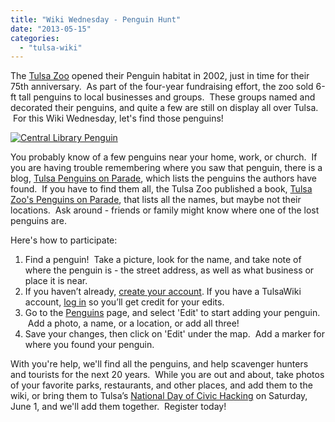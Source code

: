 ```yaml
---
title: "Wiki Wednesday - Penguin Hunt"
date: "2013-05-15"
categories: 
  - "tulsa-wiki"
---
```


The [Tulsa Zoo](http://www.tulsawiki.org/Tulsa_Zoo "Tulsa Zoo on TulsaWiki") opened their Penguin habitat in 2002, just in time for their 75th anniversary.  As part of the four-year fundraising effort, the zoo sold 6-ft tall penguins to local businesses and groups.  These groups named and decorated their penguins, and quite a few are still on display all over Tulsa.  For this Wiki Wednesday, let's find those penguins!

[![Central Library Penguin](http://codefortulsa.files.wordpress.com/2013/05/central-library-penguin1.jpg?w=211)](http://www.tulsawiki.org/Penguins)

You probably know of a few penguins near your home, work, or church.  If you are having trouble remembering where you saw that penguin, there is a blog, [Tulsa Penguins on Parade](http://tulsapenguinsonparade.blogspot.com/p/locations-growing-list.html "Tulsa Penguins on Parade blog"), which lists the penguins the authors have found.  If you have to find them all, the Tulsa Zoo published a book, [Tulsa Zoo's Penguins on Parade](http://www.worldcat.org/title/tulsa-zoos-penguins-on-parade/oclc/62257828 "Tulsa Zoo's Penguins on Parade in Worldcat"), that lists all the names, but maybe not their locations.  Ask around - friends or family might know where one of the lost penguins are.

Here's how to participate:

1. Find a penguin!  Take a picture, look for the name, and take note of where the penguin is - the street address, as well as what business or place it is near.
2. If you haven’t already, [create your account](http://www.tulsawiki.org/Users/register/ "Create a TulsaWiki account"). If you have a TulsaWiki account, [log in](http://www.tulsawiki.org/Users/login/ "TulsaWiki login") so you’ll get credit for your edits.
3. Go to the [Penguins](http://www.tulsawiki.org/Penguins/ "Penguins on the TulsaWiki") page, and select 'Edit' to start adding your penguin.  Add a photo, a name, or a location, or add all three!
4. Save your changes, then click on 'Edit' under the map.  Add a marker for where you found your penguin.

With you're help, we'll find all the penguins, and help scavenger hunters and tourists for the next 20 years.  While you are out and about, take photos of your favorite parks, restaurants, and other places, and add them to the wiki, or bring them to Tulsa’s [National Day of Civic Hacking](https://ndochtulsa.eventbrite.com/ "NDOCH  registration") on Saturday, June 1, and we'll add them together.  Register today!
